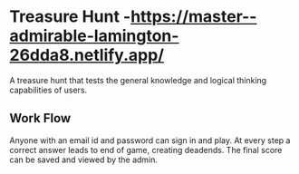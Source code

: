 # Treasure Hunt -https://master--admirable-lamington-26dda8.netlify.app/

A treasure hunt that tests the general knowledge and logical thinking capabilities of users.

## Work Flow

Anyone with an email id and password can sign in and play. At every step a correct answer leads to end of game, creating deadends.
The final score can be saved and viewed by the admin.
